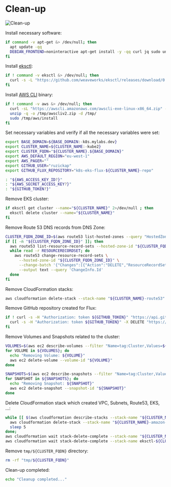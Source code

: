 # Clean-up

![Clean-up](https://raw.githubusercontent.com/aws-samples/eks-workshop/65b766c494a5b4f5420b2912d8373c4957163541/static/images/cleanup.svg?sanitize=true
"Clean-up")

Install necessary software:

```bash
if command -v apt-get &> /dev/null; then
  apt update -qq
  DEBIAN_FRONTEND=noninteractive apt-get install -y -qq curl jq sudo unzip > /dev/null
fi
```

Install [eksctl](https://eksctl.io/):

```bash
if ! command -v eksctl &> /dev/null; then
  curl -s -L "https://github.com/weaveworks/eksctl/releases/download/0.62.0/eksctl_$(uname)_amd64.tar.gz" | sudo tar xz -C /usr/local/bin/
fi
```

Install [AWS CLI](https://aws.amazon.com/cli/) binary:

```bash
if ! command -v aws &> /dev/null; then
  curl -sL "https://awscli.amazonaws.com/awscli-exe-linux-x86_64.zip" -o "/tmp/awscliv2.zip"
  unzip -q -o /tmp/awscliv2.zip -d /tmp/
  sudo /tmp/aws/install
fi
```

Set necessary variables and verify if all the necessary variables were set:

```bash
export BASE_DOMAIN=${BASE_DOMAIN:-k8s.mylabs.dev}
export CLUSTER_NAME=${CLUSTER_NAME:-kube2}
export CLUSTER_FQDN="${CLUSTER_NAME}.${BASE_DOMAIN}"
export AWS_DEFAULT_REGION="eu-west-1"
export AWS_PAGER=""
export GITHUB_USER="ruzickap"
export GITHUB_FLUX_REPOSITORY="k8s-eks-flux-${CLUSTER_NAME}-repo"

: "${AWS_ACCESS_KEY_ID?}"
: "${AWS_SECRET_ACCESS_KEY?}"
: "${GITHUB_TOKEN?}"
```

Remove EKS cluster:

```bash
if eksctl get cluster --name="${CLUSTER_NAME}" 2>/dev/null ; then
  eksctl delete cluster --name="${CLUSTER_NAME}"
fi
```

Remove Route 53 DNS records from DNS Zone:

```bash
CLUSTER_FQDN_ZONE_ID=$(aws route53 list-hosted-zones --query "HostedZones[?Name==\`${CLUSTER_FQDN}.\`].Id" --output text)
if [[ -n "${CLUSTER_FQDN_ZONE_ID}" ]]; then
  aws route53 list-resource-record-sets --hosted-zone-id "${CLUSTER_FQDN_ZONE_ID}" | jq -c '.ResourceRecordSets[] | select (.Type != "SOA" and .Type != "NS")' |
  while read -r RESOURCERECORDSET; do
    aws route53 change-resource-record-sets \
      --hosted-zone-id "${CLUSTER_FQDN_ZONE_ID}" \
      --change-batch '{"Changes":[{"Action":"DELETE","ResourceRecordSet": '"${RESOURCERECORDSET}"' }]}' \
      --output text --query 'ChangeInfo.Id'
  done
fi
```

Remove CloudFormation stacks:

```bash
aws cloudformation delete-stack --stack-name "${CLUSTER_NAME}-route53"
```

Remove GitHub repository created for Flux:

```bash
if ! curl -s -H "Authorization: token ${GITHUB_TOKEN}" "https://api.github.com/repos/${GITHUB_USER}/${GITHUB_FLUX_REPOSITORY}" | grep -q '"message": "Not Found"' ; then
  curl -s -H "Authorization: token ${GITHUB_TOKEN}" -X DELETE "https://api.github.com/repos/${GITHUB_USER}/${GITHUB_FLUX_REPOSITORY}"
fi
```

Remove Volumes and Snapshots related to the cluster:

```bash
VOLUMES=$(aws ec2 describe-volumes --filter "Name=tag:Cluster,Values=${CLUSTER_FQDN}" --query 'Volumes[].VolumeId' --output text) && \
for VOLUME in ${VOLUMES}; do
  echo "Removing Volume: ${VOLUME}"
  aws ec2 delete-volume --volume-id "${VOLUME}"
done

SNAPSHOTS=$(aws ec2 describe-snapshots --filter "Name=tag:Cluster,Values=${CLUSTER_FQDN}" --query 'Snapshots[].SnapshotId' --output text) && \
for SNAPSHOT in ${SNAPSHOTS}; do
  echo "Removing Snapshot: ${SNAPSHOT}"
  aws ec2 delete-snapshot --snapshot-id "${SNAPSHOT}"
done
```

Delete CloudFormation stack which created VPC, Subnets, Route53, EKS, ...:

```bash
while [[ $(aws cloudformation describe-stacks --stack-name "${CLUSTER_NAME}-amazon-eks-vpc-private-subnets-kms" --query 'Stacks[0].StackStatus' --output text) == "CREATE_COMPLETE" ]] ; do
  aws cloudformation delete-stack --stack-name "${CLUSTER_NAME}-amazon-eks-vpc-private-subnets-kms"
  sleep 5
done;
aws cloudformation wait stack-delete-complete --stack-name "${CLUSTER_NAME}-amazon-eks-vpc-private-subnets-kms"
aws cloudformation wait stack-delete-complete --stack-name eksctl-${CLUSTER_NAME}-cluster
```

Remove `tmp/${CLUSTER_FQDN}` directory:

```bash
rm -rf "tmp/${CLUSTER_FQDN}"
```

Clean-up completed:

```bash
echo "Cleanup completed..."
```
